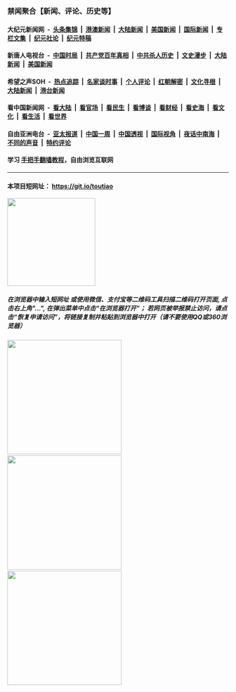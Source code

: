 ### 禁闻聚合【新闻、评论、历史等】

#### 大纪元新闻网 &nbsp;-&nbsp; [头条集锦](indexes/E头条集锦.md?t=02171355) &nbsp;|&nbsp; [港澳新闻](indexes/E港澳新闻.md?t=02171355)  &nbsp;|&nbsp; [大陆新闻](indexes/E大陆新闻.md?t=02171355) &nbsp;|&nbsp; [美国新闻](indexes/E美国新闻.md?t=02171355) &nbsp;|&nbsp; [国际新闻](indexes/E国际新闻.md?t=02171355) &nbsp;|&nbsp; [专栏文集](indexes/E专栏文集.md?t=02171355) &nbsp;|&nbsp; [纪元社论](indexes/E纪元社论.md?t=02171355) &nbsp;|&nbsp; [纪元特稿](indexes/E纪元特稿.md?t=02171355) 

#### 新唐人电视台 &nbsp;-&nbsp; [中国时局](indexes/N中国时局.md?t=02171355) &nbsp;|&nbsp; [共产党百年真相](indexes/N共产党百年真相.md?t=02171355) &nbsp;|&nbsp; [中共杀人历史](indexes/N中共杀人历史.md?t=02171355) &nbsp;|&nbsp; [文史漫步](indexes/N文史漫步.md?t=02171355) &nbsp;|&nbsp; [大陆新闻](indexes/N大陆新闻.md?t=02171355) &nbsp;|&nbsp; [美国新闻](indexes/N美国新闻.md?t=02171355)

#### 希望之声SOH &nbsp;-&nbsp; [热点追踪](indexes/H热点追踪.md?t=02171355) &nbsp;|&nbsp; [名家谈时事](indexes/H名家谈时事.md?t=02171355) &nbsp;|&nbsp; [个人评论](indexes/H个人评论.md?t=02171355)  &nbsp;|&nbsp; [红朝解密](indexes/H红朝解密.md?t=02171355) &nbsp;|&nbsp; [文化寻根](indexes/H文化寻根.md?t=02171355) &nbsp;|&nbsp; [大陆新闻](indexes/H大陆新闻.md?t=02171355) &nbsp;|&nbsp; [港台新闻](indexes/H港台新闻.md?t=02171355)

#### 看中国新闻网 &nbsp;-&nbsp; [看大陆](indexes/S看大陆.md?t=02171355) &nbsp;|&nbsp; [看官场](indexes/S看官场.md?t=02171355) &nbsp;|&nbsp; [看民生](indexes/S看民生.md?t=02171355)  &nbsp;|&nbsp; [看博谈](indexes/S看博谈.md?t=02171355) &nbsp;|&nbsp; [看财经](indexes/S看财经.md?t=02171355) &nbsp;|&nbsp; [看史海](indexes/S看史海.md?t=02171355) &nbsp;|&nbsp; [看文化](indexes/S看文化.md?t=02171355) &nbsp;|&nbsp; [看生活](indexes/S看生活.md?t=02171355) &nbsp;|&nbsp; [看世界](indexes/S看世界.md?t=02171355)

#### 自由亚洲电台 &nbsp;-&nbsp; [亚太报道](indexes/R亚太报道.md?t=02171355) &nbsp;|&nbsp; [中国一周](indexes/R中国一周.md?t=02171355) &nbsp;|&nbsp; [中国透视](indexes/R中国透视.md?t=02171355)  &nbsp;|&nbsp; [国际视角](indexes/R国际视角.md?t=02171355) &nbsp;|&nbsp; [夜话中南海](indexes/R夜话中南海.md?t=02171355) &nbsp;|&nbsp; [不同的声音](indexes/R不同的声音.md?t=02171355) &nbsp;|&nbsp; [特约评论](indexes/R特约评论.md?t=02171355)

#### 学习 [手把手翻墙教程](https://github.com/gfw-breaker/guides/wiki)，自由浏览互联网

----

#### 本项目短网址： https://git.io/toutiao
<img src="https://raw.githubusercontent.com/gfw-breaker/banned-news/master/scripts/img/qr.png" width="200px"/>  

##### 在浏览器中输入短网址 或使用微信、支付宝等二维码工具扫描二维码打开页面, 点击右上角"...", 在弹出菜单中点击“在浏览器打开”； 若网页被举报禁止访问，请点击“恢复申请访问”，将链接复制并粘贴到浏览器中打开（请不要使用QQ或360浏览器）

<img src="https://raw.githubusercontent.com/gfw-breaker/banned-news/master/scripts/img/1.png" width="260px"/> &nbsp; <img src="https://raw.githubusercontent.com/gfw-breaker/banned-news/master/scripts/img/2.png" width="260px"/> &nbsp; <img src="https://raw.githubusercontent.com/gfw-breaker/banned-news/master/scripts/img/3.png" width="260px"/>
